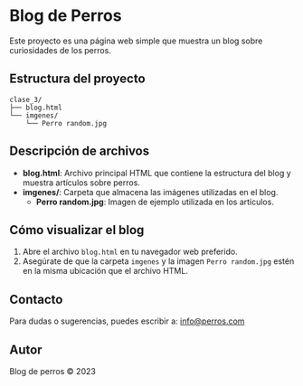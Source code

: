# Blog de Perros

Este proyecto es una página web simple que muestra un blog sobre curiosidades de los perros.

## Estructura del proyecto

```
clase_3/
├── blog.html
└── imgenes/
    └── Perro random.jpg
```

## Descripción de archivos

- **blog.html**: Archivo principal HTML que contiene la estructura del blog y muestra artículos sobre perros.
- **imgenes/**: Carpeta que almacena las imágenes utilizadas en el blog.
  - **Perro random.jpg**: Imagen de ejemplo utilizada en los artículos.

## Cómo visualizar el blog

1. Abre el archivo `blog.html` en tu navegador web preferido.
2. Asegúrate de que la carpeta `imgenes` y la imagen `Perro random.jpg` estén en la misma ubicación que el archivo HTML.

## Contacto

Para dudas o sugerencias, puedes escribir a: [info@perros.com](mailto:info@perros.com)

## Autor

Blog de perros © 2023
